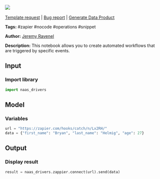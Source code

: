 <a href="https://app.naas.ai/user-redirect/naas/downloader?url=https://raw.githubusercontent.com/jupyter-naas/awesome-notebooks/master/Zapier/Zapier_Trigger_workflow.ipynb" target="_parent"><img src="https://naasai-public.s3.eu-west-3.amazonaws.com/Open_in_Naas_Lab.svg"/></a><br><br><a href="https://github.com/jupyter-naas/awesome-notebooks/issues/new?assignees=&labels=&template=template-request.md&title=Tool+-+Action+of+the+notebook+">Template request</a> | <a href="https://github.com/jupyter-naas/awesome-notebooks/issues/new?assignees=&labels=bug&template=bug_report.md&title=Zapier+-+Trigger+workflow:+Error+short+description">Bug report</a> | <a href="https://app.naas.ai/user-redirect/naas/downloader?url=https://raw.githubusercontent.com/jupyter-naas/awesome-notebooks/master/Naas/Naas_Start_data_product.ipynb" target="_parent">Generate Data Product</a>

**Tags:** #zapier #nocode #operations #snippet

**Author:** [Jeremy Ravenel](https://www.linkedin.com/in/ACoAAAJHE7sB5OxuKHuzguZ9L6lfDHqw--cdnJg/)

**Description:** This notebook allows you to create automated workflows that are triggered by specific events.

## Input

### Import library


```python
import naas_drivers
```

## Model

### Variables


```python
url = "https://zapier.com/hooks/catch/n/Lx2RH/"
data = {"first_name": "Bryan", "last_name": "Helmig", "age": 27}
```

## Output

### Display result


```python
result = naas_drivers.zappier.connect(url).send(data)
```
